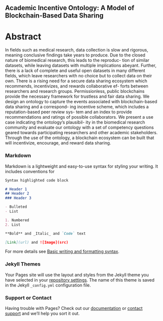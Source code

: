 ## Academic Incentive Ontology: A Model of Blockchain-Based Data Sharing

# Abstract
In fields such as medical research, data collection is slow
and rigorous, meaning conclusive findings take years to produce. Due
to the closed nature of biomedical research, this leads to the reproduc-
tion of similar datasets, while leaving datasets with multiple implications
abeyant. Further, there is a lack of complete and useful open datasets
in many different fields, which leave researchers with no choice but to
collect data on their own. There is a rising need for a secure data sharing
ecosystem which recommends, incentivizes, and rewards collaborative ef-
forts between researchers and research groups.
Permissionless, public blockchains provide the necessary framework for
trustless and fair data sharing. We design an ontology to capture the
events associated with blockchain-based data sharing and a correspond-
ing incentive scheme, which includes a reputation-based peer review sys-
tem and an index to provide recommendations and ratings of possible
collaborators. We present a use case indicating the ontology’s plausibil-
ity in the biomedical research community and evaluate our ontology with
a set of competency questions geared towards participating researchers
and other academic stakeholders. Through the use of the ontology, a
blockchain ecosystem can be built that will incentivize, encourage, and
reward data sharing.

### Markdown

Markdown is a lightweight and easy-to-use syntax for styling your writing. It includes conventions for

```markdown
Syntax highlighted code block

# Header 1
## Header 2
### Header 3

- Bulleted
- List

1. Numbered
2. List

**Bold** and _Italic_ and `Code` text

[Link](url) and ![Image](src)
```

For more details see [Basic writing and formatting syntax](https://docs.github.com/en/github/writing-on-github/getting-started-with-writing-and-formatting-on-github/basic-writing-and-formatting-syntax).

### Jekyll Themes

Your Pages site will use the layout and styles from the Jekyll theme you have selected in your [repository settings](https://github.com/sharing-science/academic-incentive-ontology/settings/pages). The name of this theme is saved in the Jekyll `_config.yml` configuration file.

### Support or Contact

Having trouble with Pages? Check out our [documentation](https://docs.github.com/categories/github-pages-basics/) or [contact support](https://support.github.com/contact) and we’ll help you sort it out.

